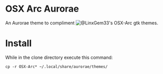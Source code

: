 # OSX Arc Aurorae
An Aurorae theme to compliment ![@LinxGem33](https://github.com/LinxGem33)'s OSX-Arc gtk themes.

# Install
While in the clone directory execute this command:

    cp -r OSX-Arc* ~/.local/share/aurorae/themes/